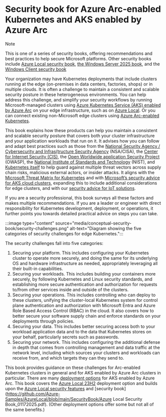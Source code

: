 
# Security book for Azure Arc-enabled Kubernetes and AKS enabled by Azure Arc

> [!NOTE]
> This is one of a series of security books, offering recommendations and best practices to help secure Microsoft platforms. Other security books include [Azure Local security book](https://github.com/Azure-Samples/AzureLocal/blob/main/SecurityBook/Azure%20Local%20Security%20Book_04302025.pdf), [the Windows Server 2025 book](https://techcommunity.microsoft.com/blog/microsoft-security-blog/windows-server-2025-security-book/4283981), and the [Windows Client security book](https://learn.microsoft.com/en-us/windows/security/book/)

Your organization may have Kubernetes deployments that include clusters running at the edge (on-premises in data centers, factories, shops) or in multiple clouds.  It is often a challenge to maintain a consistent and scalable security posture in these heterogeneous environments.  You can help address this challenge, and simplify your security workflows by running Microsoft-managed clusters using [Azure Kubernetes Service (AKS) enabled by Azure Arc](https://learn.microsoft.com/en-us/azure/aks/hybrid/aks-overview) on your edge infrastructure, such as on [Azure Local](https://learn.microsoft.com/en-us/azure/azure-local/overview?view=azloc-24113). Or you can connect existing non-Microsoft edge clusters using [Azure Arc-enabled Kubernetes](https://learn.microsoft.com/en-us/azure/azure-arc/kubernetes/).

This book explains how these products can help you maintain a consistent and scalable security posture that covers both your cluster infrastructure and your application workloads that run on it.  It advises how you can follow and adapt best practices such as those from the [National Security Agency / Cybersecurity and Infras(tructure Security Agency](https://media.defense.gov/2022/Aug/29/2003066362/-1/-1/0/CTR_KUBERNETES_HARDENING_GUIDANCE_1.2_20220829.PDF) (NSA/CISA), the [Center for Internet Security (CIS)](https://www.cisecurity.org/benchmark/kubernetes), the [Open Worldwide application Security Project](https://cheatsheetseries.owasp.org/cheatsheets/Kubernetes_Security_Cheat_Sheet.html) (OWASP), the [National Institute of Standards and Technology](https://csrc.nist.gov/pubs/sp/800/190/final) (NIST), and [Kubernetes itself](https://kubernetes.io/docs/concepts/security/) to help guard against multiple threat vectors across supply chain risks, malicious external actors, or insider attacks.  It aligns with the [Microsoft Threat Matrix for Kubernetes](https://microsoft.github.io/Threat-Matrix-for-Kubernetes/) and with [Microsoft’s security advice for AKS cloud clusters](https://learn.microsoft.com/en-us/azure/aks/concepts-security), expanding this to include additional considerations for edge clusters, and with our [security advice for IoT solutions](https://learn.microsoft.com/en-us/azure/iot/iot-overview-security?tabs=edge).

If you are a security professional, this book surveys all these factors and makes multiple recommendations.  If you are a leader or engineer with direct responsibility for Kubernetes development, deployment, or operations, it further points you towards detailed practical advice on steps you can take.

:::image type="content" source="media/conceptual-security-book/security-challenges.png" alt-text="Diagram showing the five categories of security challenges for edge Kubernetes.":::

The security challenges fall into five categories:
1. Securing your platform.  This includes configuring your Kubernetes cluster to operate more securely, and doing the same for its underlying OS and hardware infrastructure as needed, appropriately leveraging all their built-in capabilities.  
1. Securing your workloads.  This includes building your containers more securely, by following Kubernetes and Linux security standards, and establishing more secure authentication and authorization for requests to/from other services inside and outside of the clusters.
1. Securing your operations.  This includes controlling who can deploy to these clusters, unifying the cluster-local Kubernetes system for control plane authentication and authorization with Microsoft Entra and Azure Role Based Access Control (RBAC) in the cloud.  It also covers how to better secure your software supply chain and enforce standards on your deployments through policies.
1. Securing your data.  This includes better securing access both to your workload application data and to the data that Kubernetes stores on your behalf, particularly secrets such as passwords.
1. Securing your network.  This includes configuring the additional defense in depth that comes from controlling management and data traffic at the network level, including which sources your clusters and workloads can receive from, and which targets they can they send to.

This book provides guidance on these challenges for Arc-enabled Kubernetes clusters in general and for AKS enabled by Azure Arc clusters in particular.  There are many [deployment options](https://learn.microsoft.com/en-us/azure/aks/aksarc/aks-overview#aks-enabled-by-azure-arc-deployment-options) for AKS enabled by Azure Arc.  This book covers the [Azure Local 23H2](https://learn.microsoft.com/en-us/azure/aks/aksarc/cluster-architecture) deployment option and builds upon the [Azure Local security features](https://learn.microsoft.com/en-us/azure/azure-local/concepts/security-features?view=azloc-24113) and [security book](https://github.com/Azure-Samples/AzureLocal/blob/main/SecurityBook/Azure Local Security Book_01172025.pdf).  (Other deployment options offer some but not all of the same benefits.)